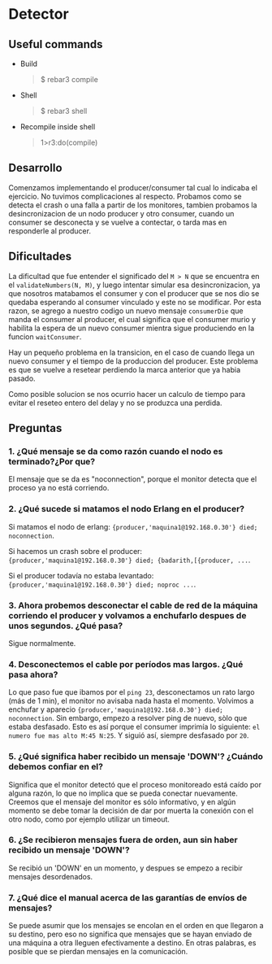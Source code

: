 # Detector

## Useful commands

- Build

  > $ rebar3 compile

- Shell

  > $ rebar3 shell

- Recompile inside shell

  > 1>r3:do(compile)

## Desarrollo

Comenzamos implementando el producer/consumer tal cual lo indicaba el ejercicio. No
tuvimos complicaciones al respecto. Probamos como se detecta el crash o una falla a partir de los monitores, tambien probamos la desincronizacion de un nodo producer y otro consumer, cuando un consumer se desconecta y se vuelve a contectar, o tarda mas en responderle al producer.

## Dificultades

La dificultad que fue entender el significado del `M > N` que se encuentra en el `validateNumbers(N, M)`, y luego intentar simular esa desincronizacion, ya que nosotros matabamos el consumer y con el producer que se nos dio se quedaba esperando al consumer vinculado y este no se modificar. Por esta razon, se agrego a nuestro codigo un nuevo mensaje `consumerDie` que manda el consumer al producer, el cual significa que el consumer murio y habilita la espera de un nuevo consumer mientra sigue produciendo en la funcion `waitConsumer`.

Hay un pequeño problema en la transicion, en el caso de cuando llega un nuevo consumer y el tiempo de la produccion del producer. Este problema es que se vuelve a resetear perdiendo la marca anterior que ya habia pasado.

Como posible solucion se nos ocurrio hacer un calculo de tiempo para evitar el reseteo entero del delay y no se produzca una perdida.

## Preguntas

### 1. ¿Qué mensaje se da como razón cuando el nodo es terminado?¿Por que?

El mensaje que se da es "noconnection", porque el monitor detecta que el proceso
ya no está corriendo.

### 2. ¿Qué sucede si matamos el nodo Erlang en el producer?

Si matamos el nodo de erlang: `{producer,'maquina1@192.168.0.30'} died; noconnection`.

Si hacemos un crash sobre el producer: `{producer,'maquina1@192.168.0.30'} died; {badarith,[{producer, ...`.

Si el producer todavía no estaba levantado: `{producer,'maquina1@192.168.0.30'} died; noproc ...`.

### 3. Ahora probemos desconectar el cable de red de la máquina corriendo el producer y volvamos a enchufarlo despues de unos segundos. ¿Qué pasa?

Sigue normalmente.

### 4. Desconectemos el cable por períodos mas largos. ¿Qué pasa ahora?

Lo que paso fue que ibamos por el `ping 23`, desconectamos un rato largo (más de 1 min), el monitor no avisaba nada hasta el momento. Volvimos a enchufar y aparecio `{producer,'maquina1@192.168.0.30'} died; noconnection`. Sin embargo, empezo a resolver ping de nuevo, sòlo que estaba desfasado. Esto es así porque el consumer imprimía lo siguiente: `el numero fue mas alto M:45 N:25`. Y siguió así, siempre desfasado por `20`.

### 5. ¿Qué significa haber recibido un mensaje 'DOWN'? ¿Cuándo debemos confiar en el?

Significa que el monitor detectó que el proceso monitoreado está caído por alguna razón, lo que no implica que se pueda conectar nuevamente. Creemos que el mensaje del monitor es sólo informativo, y en algún momento se debe tomar la decisión de dar por muerta la conexión con el otro nodo, como por ejemplo utilizar un timeout.

### 6. ¿Se recibieron mensajes fuera de orden, aun sin haber recibido un mensaje 'DOWN'?

Se recibió un 'DOWN' en un momento, y despues se empezo a recibir mensajes desordenados.

### 7. ¿Qué dice el manual acerca de las garantías de envíos de mensajes?

Se puede asumir que los mensajes se encolan en el orden en que llegaron a su destino, pero eso no significa que mensajes que se hayan enviado de una máquina a otra lleguen efectivamente a destino. En otras palabras, es posible que se pierdan mensajes en la comunicación.
